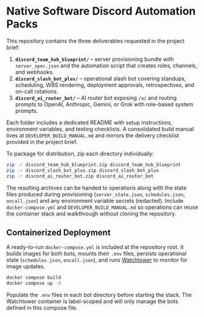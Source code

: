 # Native Software Discord Automation Packs

This repository contains the three deliverables requested in the project brief:

1. **`discord_team_hub_blueprint/`** – server provisioning bundle with
   `server_spec.json` and the automation script that creates roles, channels, and
   webhooks.
2. **`discord_slash_bot_plus/`** – operational slash bot covering standups,
   scheduling, WBS rendering, deployment approvals, retrospectives, and on-call
   rotations.
3. **`discord_ai_router_bot/`** – AI router bot exposing `/ai` and routing prompts
   to OpenAI, Anthropic, Gemini, or Grok with role-based system prompts.

Each folder includes a dedicated README with setup instructions, environment
variables, and testing checklists. A consolidated build manual lives at
`DEVELOPER_BUILD_MANUAL.md` and mirrors the delivery checklist provided in the
project brief.

To package for distribution, zip each directory individually:

```bash
zip -r discord_team_hub_blueprint.zip discord_team_hub_blueprint
zip -r discord_slash_bot_plus.zip discord_slash_bot_plus
zip -r discord_ai_router_bot.zip discord_ai_router_bot
```

The resulting archives can be handed to operations along with the state files
produced during provisioning (`server_state.json`, `schedules.json`,
`oncall.json`) and any environment variable secrets (redacted). Include
`docker-compose.yml` and `DEVELOPER_BUILD_MANUAL.md` so operations can reuse the
container stack and walkthrough without cloning the repository.

## Containerized Deployment

A ready-to-run `docker-compose.yml` is included at the repository root. It
builds images for both bots, mounts their `.env` files, persists operational
state (`schedules.json`, `oncall.json`), and runs [Watchtower](https://github.com/containrrr/watchtower)
to monitor for image updates.

```bash
docker compose build
docker compose up -d
```

Populate the `.env` files in each bot directory before starting the stack. The
Watchtower container is label-scoped and will only manage the bots defined in
this compose file.
